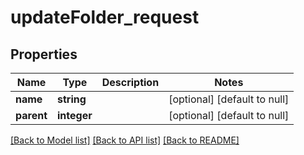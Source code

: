 # updateFolder_request

## Properties
Name | Type | Description | Notes
------------ | ------------- | ------------- | -------------
**name** | **string** |  | [optional] [default to null]
**parent** | **integer** |  | [optional] [default to null]

[[Back to Model list]](../README.md#documentation-for-models) [[Back to API list]](../README.md#documentation-for-api-endpoints) [[Back to README]](../README.md)


